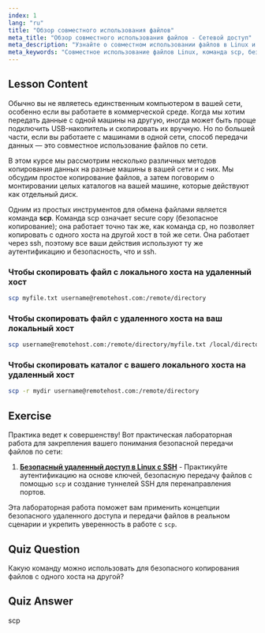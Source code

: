 ```yaml
---
index: 1
lang: "ru"
title: "Обзор совместного использования файлов"
meta_title: "Обзор совместного использования файлов - Сетевой доступ"
meta_description: "Узнайте о совместном использовании файлов в Linux и команде secure copy (scp). Передавайте файлы между хостами в вашей сети. Начните с этого руководства для начинающих!"
meta_keywords: "Совместное использование файлов Linux, команда scp, безопасное копирование, передача файлов по сети, учебник Linux, Linux для начинающих, руководство Linux"
---
```


## Lesson Content

Обычно вы не являетесь единственным компьютером в вашей сети, особенно если вы работаете в коммерческой среде. Когда мы хотим передать данные с одной машины на другую, иногда может быть проще подключить USB-накопитель и скопировать их вручную. Но по большей части, если вы работаете с машинами в одной сети, способ передачи данных — это совместное использование файлов по сети.

В этом курсе мы рассмотрим несколько различных методов копирования данных на разные машины в вашей сети и с них. Мы обсудим простое копирование файлов, а затем поговорим о монтировании целых каталогов на вашей машине, которые действуют как отдельный диск.

Одним из простых инструментов для обмена файлами является команда **scp**. Команда scp означает secure copy (безопасное копирование); она работает точно так же, как команда cp, но позволяет копировать с одного хоста на другой хост в той же сети. Она работает через ssh, поэтому все ваши действия используют ту же аутентификацию и безопасность, что и ssh.

### Чтобы скопировать файл с локального хоста на удаленный хост

```bash
scp myfile.txt username@remotehost.com:/remote/directory
```

### Чтобы скопировать файл с удаленного хоста на ваш локальный хост

```bash
scp username@remotehost.com:/remote/directory/myfile.txt /local/directory
```

### Чтобы скопировать каталог с вашего локального хоста на удаленный хост

```bash
scp -r mydir username@remotehost.com:/remote/directory
```

## Exercise

Практика ведет к совершенству! Вот практическая лабораторная работа для закрепления вашего понимания безопасной передачи файлов по сети:

1. **[Безопасный удаленный доступ в Linux с SSH](https://labex.io/ru/labs/comptia-secure-remote-access-in-linux-with-ssh-592816)** - Практикуйте аутентификацию на основе ключей, безопасную передачу файлов с помощью `scp` и создание туннелей SSH для перенаправления портов.

Эта лабораторная работа поможет вам применить концепции безопасного удаленного доступа и передачи файлов в реальном сценарии и укрепить уверенность в работе с `scp`.

## Quiz Question

Какую команду можно использовать для безопасного копирования файлов с одного хоста на другой?

## Quiz Answer

scp
